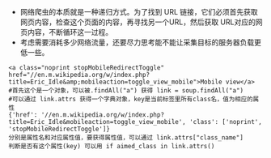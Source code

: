 
* 网络爬虫的本质就是一种递归方式。为了找到 URL 链接，它们必须首先获取网页内容，检查这个页面的内容，再寻找另一个URL，然后获取 URL对应的网页内容，不断循环这一过程。
* 考虑需要消耗多少网络流量，还要尽力思考能不能让采集目标的服务器负载更低一些。
```
<a class="noprint stopMobileRedirectToggle" href="//en.m.wikipedia.org/w/index.php?title=Eric_Idle&amp;mobileaction=toggle_view_mobile">Mobile view</a>
#首先这个是一个对象，可以被.findAll("a") 获得 link = soup.findAll("a")
#可以通过 link.attrs 获得一个字典对象，key是当前标签里所有class名，值为相应的属性
{'href': '//en.m.wikipedia.org/w/index.php?title=Eric_Idle&mobileaction=toggle_view_mobile', 'class': ['noprint', 'stopMobileRedirectToggle']}
分别是属性名和对应属性值，要获得属性值，可以通过 link.attrs["class_name"]
判断是否有这个属性(key) 可以用 if aimed_class in link.attrs()
```
